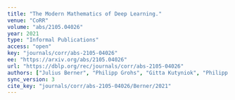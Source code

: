 ```yaml
---
title: "The Modern Mathematics of Deep Learning."
venue: "CoRR"
volume: "abs/2105.04026"
year: 2021
type: "Informal Publications"
access: "open"
key: "journals/corr/abs-2105-04026"
ee: "https://arxiv.org/abs/2105.04026"
url: "https://dblp.org/rec/journals/corr/abs-2105-04026"
authors: ["Julius Berner", "Philipp Grohs", "Gitta Kutyniok", "Philipp Petersen"]
sync_version: 3
cite_key: "journals/corr/abs-2105-04026/Berner/2021"
---
```

